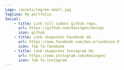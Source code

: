 ```yaml
---
Logo: /assets/img/me-small.jpg
Tagline: My portfolio.
Social:
    - title: Link till sidans github repo.
      url: https://github.com/daningen/design
      icon: github
    - title: Länk skaparens Facebook VA.
      url: https://www.facebook.com/dan.erlandsson.9
      icon: fab fa-facebook
    - title: Länk skaparens Instagram VA.
      url: https://www.instagram.com/daningen/
      icon: fab fa-instagram
---
```

